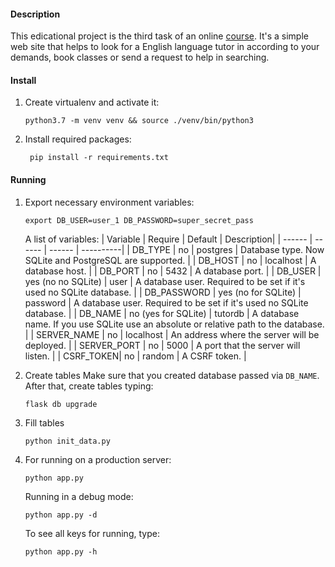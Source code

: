 #### Description
This edicational project is the third task of an online [course](https://academy.stepik.org/flask). 
It's a simple web site that helps to look for a English language tutor in 
according to your demands, book classes or send a request to help in searching.

#### Install
1. Create virtualenv and activate it:
    ```shell script
    python3.7 -m venv venv && source ./venv/bin/python3
    ```
2. Install required packages:
   ```shell script
    pip install -r requirements.txt
   ```

#### Running
1.  Export necessary environment variables:
    ```shell script
    export DB_USER=user_1 DB_PASSWORD=super_secret_pass
    ```
    A list of variables:
    | Variable | Require | Default | Description|
    | ------ | ------ | ------ | ----------|
    | DB_TYPE | no | postgres | Database type. Now SQLite and PostgreSQL are supported. |
    | DB_HOST | no | localhost | A database host. |
    | DB_PORT | no | 5432 | A database port. |
    | DB_USER | yes (no no SQLite) | user | A database user. Required to be set if it's used no SQLite database. |
    | DB_PASSWORD | yes (no for SQLite) | password | A database user. Required to be set if it's used no SQLite database. |
    | DB_NAME | no (yes for SQLite) | tutordb | A database name. If you use SQLite use an absolute or relative path to the database. |
    | SERVER_NAME | no | localhost | An address where the server will be deployed. |
    | SERVER_PORT | no | 5000 | A port that the server will listen. |
    | CSRF_TOKEN| no | random | A CSRF token. |

2. Create tables
    Make sure that you created database passed via `DB_NAME`. After that, create tables typing:
    ```shell script
    flask db upgrade
    ```
   
3. Fill tables
    ```shell script
    python init_data.py
    ```

4.  For running on a production server:
    ```shell script
    python app.py
    ```

    Running in a debug mode:
    ```shell script
    python app.py -d
    ```

    To see all keys for running, type:
    ```shell script
    python app.py -h
    ```
